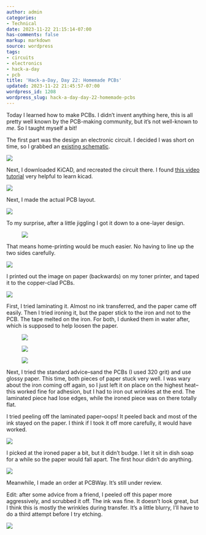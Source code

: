 ```yaml
---
author: admin
categories:
- Technical
date: 2023-11-22 21:15:14-07:00
has-comments: false
markup: markdown
source: wordpress
tags:
- circuits
- electronics
- hack-a-day
- pcb
title: 'Hack-a-Day, Day 22: Homemade PCBs'
updated: 2023-11-22 21:45:57-07:00
wordpress_id: 1208
wordpress_slug: hack-a-day-day-22-homemade-pcbs
---
```

Today I learned how to make PCBs. I didn’t invent anything here, this is all pretty well known by the PCB-making community, but it’s not well-known to *me*. So I taught myself a bit!

The first part was the design an electronic circuit. I decided I was short on time, so I grabbed an [existing schematic](https://www.circuits-diy.com/simple-continuity-tester-circuit-using-555-timer-ic/).

[![](../wp-content/uploads/2023/11/continuity_tester-300x204.png)](../wp-content/uploads/2023/11/continuity_tester.png)

Next, I downloaded KiCAD, and recreated the circuit there. I found [this video tutorial](https://www.youtube.com/watch?v=zK3rDhJqMu0&ab_channel=WindsorSchmidt) very helpful to learn kicad.

[![](../wp-content/uploads/2023/11/kicad_schematic.png)](../wp-content/uploads/2023/11/kicad_schematic.png)

Next, I made the actual PCB layout.

[![](../wp-content/uploads/2023/11/kicad-pcb.png)](../wp-content/uploads/2023/11/kicad-pcb.png)

To my surprise, after a little jiggling I got it down to a one-layer design.

<figure class="wp-block-gallery has-nested-images columns-default is-cropped wp-block-gallery-1 is-layout-flex wp-block-gallery-is-layout-flex" markdown="1">

[![](../wp-content/uploads/2023/11/kicad-pcb2.png)](../wp-content/uploads/2023/11/kicad-pcb2.png)

</figure>

That means home-printing would be much easier. No having to line up the two sides carefully.

[![](../wp-content/uploads/2023/11/printable.png)](../wp-content/uploads/2023/11/printable.png)

I printed out the image on paper (backwards) on my toner printer, and taped it to the copper-clad PCBs.

[![](../wp-content/uploads/2023/11/PXL_20231123_024251429-crop-260x300.jpg)](../wp-content/uploads/2023/11/PXL_20231123_024251429-crop.jpg)

First, I tried laminating it. Almost no ink transferred, and the paper came off easily. Then I tried ironing it, but the paper stick to the iron and not to the PCB. The tape melted on the iron. For both, I dunked them in water after, which is supposed to help loosen the paper.

<figure class="wp-block-gallery has-nested-images columns-default is-cropped wp-block-gallery-2 is-layout-flex wp-block-gallery-is-layout-flex" markdown="1">

[![](../wp-content/uploads/2023/11/image-169x300.png)](../wp-content/uploads/2023/11/image.png)

[![](../wp-content/uploads/2023/11/image-2-169x300.png)](../wp-content/uploads/2023/11/image-2.png)

[![](../wp-content/uploads/2023/11/image-4-169x300.png)](../wp-content/uploads/2023/11/image-4.png)

</figure>

Next, I tried the standard advice–sand the PCBs (I used 320 grit) and use glossy paper. This time, both pieces of paper stuck very well. I was wary about the iron coming off again, so I just left it on place on the highest heat–this worked fine for adhesion, but I had to iron out wrinkles at the end. The laminated piece had lose edges, while the ironed piece was on there totally flat.

I tried peeling off the laminated paper–oops! It peeled back and most of the ink stayed on the paper. I think if I took it off more carefully, it would have worked.

[![](../wp-content/uploads/2023/11/image-5-edited.png)](../wp-content/uploads/2023/11/image-5.png)

I picked at the ironed paper a bit, but it didn’t budge. I let it sit in dish soap for a while so the paper would fall apart. The first hour didn’t do anything.

[![](../wp-content/uploads/2023/11/PXL_20231123_041248880-crop-1024x719.jpg)](../wp-content/uploads/2023/11/PXL_20231123_041248880-crop.jpg)

Meanwhile, I made an order at PCBWay. It’s still under review.

Edit: after some advice from a friend, I peeled off this paper more aggressively, and scrubbed it off. The ink was fine. It doesn’t look great, but I think this is mostly the wrinkles during transfer. It’s a little blurry, I’ll have to do a third attempt before I try etching.

[![](../wp-content/uploads/2023/11/PXL_20231123_044211359-crop-875x1024.jpg)](../wp-content/uploads/2023/11/PXL_20231123_044211359-crop.jpg)
